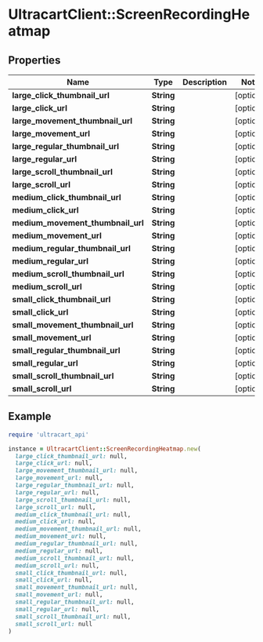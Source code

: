 # UltracartClient::ScreenRecordingHeatmap

## Properties

| Name | Type | Description | Notes |
| ---- | ---- | ----------- | ----- |
| **large_click_thumbnail_url** | **String** |  | [optional] |
| **large_click_url** | **String** |  | [optional] |
| **large_movement_thumbnail_url** | **String** |  | [optional] |
| **large_movement_url** | **String** |  | [optional] |
| **large_regular_thumbnail_url** | **String** |  | [optional] |
| **large_regular_url** | **String** |  | [optional] |
| **large_scroll_thumbnail_url** | **String** |  | [optional] |
| **large_scroll_url** | **String** |  | [optional] |
| **medium_click_thumbnail_url** | **String** |  | [optional] |
| **medium_click_url** | **String** |  | [optional] |
| **medium_movement_thumbnail_url** | **String** |  | [optional] |
| **medium_movement_url** | **String** |  | [optional] |
| **medium_regular_thumbnail_url** | **String** |  | [optional] |
| **medium_regular_url** | **String** |  | [optional] |
| **medium_scroll_thumbnail_url** | **String** |  | [optional] |
| **medium_scroll_url** | **String** |  | [optional] |
| **small_click_thumbnail_url** | **String** |  | [optional] |
| **small_click_url** | **String** |  | [optional] |
| **small_movement_thumbnail_url** | **String** |  | [optional] |
| **small_movement_url** | **String** |  | [optional] |
| **small_regular_thumbnail_url** | **String** |  | [optional] |
| **small_regular_url** | **String** |  | [optional] |
| **small_scroll_thumbnail_url** | **String** |  | [optional] |
| **small_scroll_url** | **String** |  | [optional] |

## Example

```ruby
require 'ultracart_api'

instance = UltracartClient::ScreenRecordingHeatmap.new(
  large_click_thumbnail_url: null,
  large_click_url: null,
  large_movement_thumbnail_url: null,
  large_movement_url: null,
  large_regular_thumbnail_url: null,
  large_regular_url: null,
  large_scroll_thumbnail_url: null,
  large_scroll_url: null,
  medium_click_thumbnail_url: null,
  medium_click_url: null,
  medium_movement_thumbnail_url: null,
  medium_movement_url: null,
  medium_regular_thumbnail_url: null,
  medium_regular_url: null,
  medium_scroll_thumbnail_url: null,
  medium_scroll_url: null,
  small_click_thumbnail_url: null,
  small_click_url: null,
  small_movement_thumbnail_url: null,
  small_movement_url: null,
  small_regular_thumbnail_url: null,
  small_regular_url: null,
  small_scroll_thumbnail_url: null,
  small_scroll_url: null
)
```

